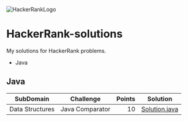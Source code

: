 ![HackerRankLogo](https://hrcdn.net/hackerrank/assets/brand/wordmark_sm-09bbe8f2de9af754be97250046007ced.svg)
# HackerRank-solutions
My solutions for HackerRank problems.

* Java

## Java
| SubDomain | Challenge | Points | Solution |
|-----------|-----------|-------:|----------|
|Data Structures|Java Comparator|10|[Solution.java](Java/Data%20Structures/Java%20Comparator/Solution.java)|
